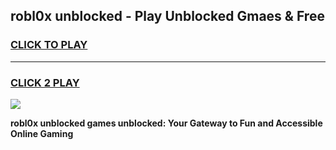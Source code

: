 
## robl0x unblocked - Play Unblocked Gmaes & Free
<h3>
<a href="https://news.freeplayer.one?title=robl0x_unblocked&ref=16F">CLICK TO PLAY</a></h3>
<hr>

<h3>
<a href="https://news.freeplayer.one?title=robl0x_unblocked&ref=16F">CLICK 2 PLAY</a>
  
</h3>

<a href="https://news.freeplayer.one?title=robl0x_unblocked&ref=16F/"><img src="https://clearcache.store/games.png"></a>


**robl0x unblocked games unblocked: Your Gateway to Fun and Accessible Online Gaming**
